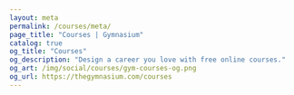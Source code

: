 ```yaml
---
layout: meta
permalink: /courses/meta/
page_title: "Courses | Gymnasium"
catalog: true
og_title: "Courses"
og_description: "Design a career you love with free online courses."
og_art: /img/social/courses/gym-courses-og.png
og_url: https://thegymnasium.com/courses
---
```

